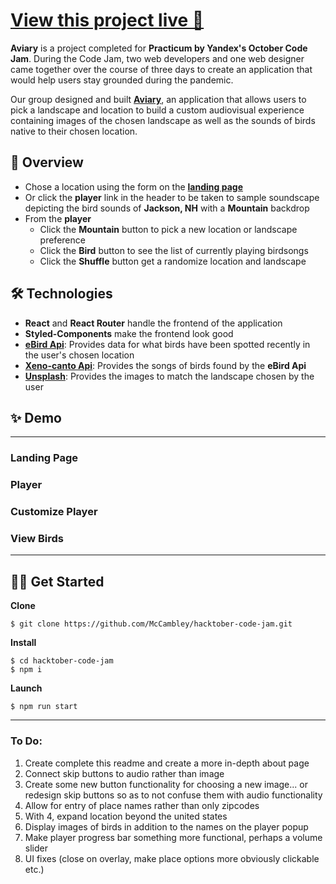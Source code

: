 # [View this project live 🎉](https://mccambley.github.io/hacktober-code-jam/)

**Aviary** is a project completed for **Practicum by Yandex's October Code Jam**. During the Code Jam, two web developers and one web designer came together over the course of three days to create an application that would help users stay grounded during the pandemic.

Our group designed and built **[Aviary](https://mccambley.github.io/hacktober-code-jam/)**, an application that allows users to pick a landscape and location to build a custom audiovisual experience containing images of the chosen landscape as well as the sounds of birds native to their chosen location.

## 📣 Overview

- Chose a location using the form on the **[landing page](https://mccambley.github.io/hacktober-code-jam/)**
- Or click the **player** link in the header to be taken to sample soundscape depicting the bird sounds of **Jackson, NH** with a **Mountain** backdrop
- From the **player**
  - Click the **Mountain** button to pick a new location or landscape preference
  - Click the **Bird** button to see the list of currently playing birdsongs
  - Click the **Shuffle** button get a randomize location and landscape

## 🛠 Technologies

- **React** and **React Router** handle the frontend of the application
- **Styled-Components** make the frontend look good
- **[eBird Api](https://documenter.getpostman.com/view/664302/S1ENwy59)**: Provides data for what birds have been spotted recently in the user's chosen location
- **[Xeno-canto Api](https://xeno-canto.org/explore/api)**: Provides the songs of birds found by the **eBird Api**
- **[Unsplash](https://unsplash.com/developers)**: Provides the images to match the landscape chosen by the user

## ✨ Demo

---

### Landing Page

### Player

### Customize Player

### View Birds

---

## 🧑‍💻 Get Started

**Clone**

```
$ git clone https://github.com/McCambley/hacktober-code-jam.git
```

**Install**

```
$ cd hacktober-code-jam
$ npm i
```

**Launch**

```
$ npm run start
```

---

### To Do:

1. Create complete this readme and create a more in-depth about page
2. Connect skip buttons to audio rather than image
3. Create some new button functionality for choosing a new image... or redesign skip buttons so as to not confuse them with audio functionality
4. Allow for entry of place names rather than only zipcodes
5. With 4, expand location beyond the united states
6. Display images of birds in addition to the names on the player popup
7. Make player progress bar something more functional, perhaps a volume slider
8. UI fixes (close on overlay, make place options more obviously clickable etc.)
